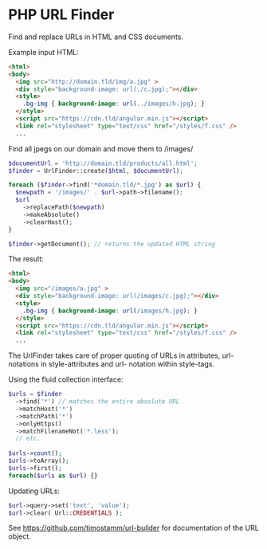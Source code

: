 # PHP URL Finder

Find and replace URLs in HTML and CSS documents. 


Example input HTML:

```HTML
<html>
<body>
  <img src="http://domain.tld/img/a.jpg" >
  <div style="background-image: url(./c.jpg);"></div>
  <style>
    .bg-img { background-image: url(../images/h.jpg); }
  </style>
  <script src="https://cdn.tld/angular.min.js"></script>
  <link rel="stylesheet" type="text/css" href="/styles/f.css" />
  ...
```

Find all jpegs on our domain and move them to /images/

```PHP
$documentUrl = 'http://domain.tld/products/all.html';
$finder = UrlFinder::create($html, $documentUrl);

foreach ($finder->find('*domain.tld/*.jpg') as $url) {
  $newpath = '/images/' . $url->path->filename();
  $url
    ->replacePath($newpath)
    ->makeAbsolute()
    ->clearHost();
}

$finder->getDocument(); // returns the updated HTML string
```

The result:

```HTML
<html>
<body>
  <img src="/images/a.jpg" >
  <div style="background-image: url(/images/c.jpg);"></div>
  <style>
    .bg-img { background-image: url(/images/h.jpg); }
  </style>
  <script src="https://cdn.tld/angular.min.js"></script>
  <link rel="stylesheet" type="text/css" href="/styles/f.css" />
  ...
```

The UrlFinder takes care of proper quoting of URLs in 
attributes, url-notations in style-attributes and url-
notation within style-tags.


Using the fluid collection interface:

```PHP
$urls = $finder
  ->find('*') // matches the entire absolute URL
  ->matchHost('*')
  ->matchPath('*')
  ->onlyHttps()
  ->matchFilenameNot('*.less');
  // etc.
  
$urls->count();
$urls->toArray();
$urls->first();
foreach($urls as $url) {}
```


Updating URLs:  

```PHP
$url->query->set('text', 'value');
$url->clear( Url::CREDENTIALS );
```

See https://github.com/timostamm/url-builder for documentation 
of the URL object.
